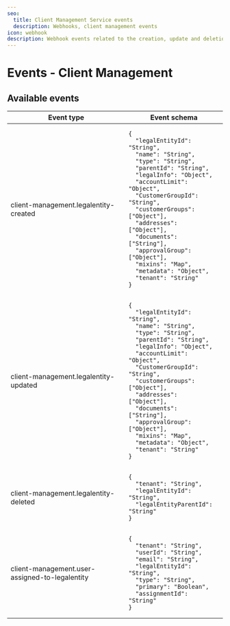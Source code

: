 ```yaml
---
seo:
  title: Client Management Service events
  description: Webhooks, client management events
icon: webhook
description: Webhook events related to the creation, update and deletion of legal entity and assigning user to legal entity.
---
```


# Events - Client Management

## Available events

<table><thead><tr><th>Event type</th><th>Event schema</th></tr></thead><tbody><tr><td>client-management.legalentity-created</td><td><pre class="language-json"><code class="lang-json">{
  "legalEntityId": "String",
  "name": "String",
  "type": "String",
  "parentId": "String",
  "legalInfo": "Object",
  "accountLimit": "Object",
  "CustomerGroupId": "String",
  "customerGroups": ["Object"],
  "addresses": ["Object"],
  "documents": ["String"],
  "approvalGroup": ["Object"],
  "mixins": "Map",
  "metadata": "Object",
  "tenant": "String"
}
</code></pre></td></tr><tr><td>client-management.legalentity-updated</td><td><pre class="language-json"><code class="lang-json">{
  "legalEntityId": "String",
  "name": "String",
  "type": "String",
  "parentId": "String",
  "legalInfo": "Object",
  "accountLimit": "Object",
  "CustomerGroupId": "String",
  "customerGroups": ["Object"],
  "addresses": ["Object"],
  "documents": ["String"],
  "approvalGroup": ["Object"],
  "mixins": "Map",
  "metadata": "Object",
  "tenant": "String"
}
</code></pre></td></tr><tr><td>client-management.legalentity-deleted</td><td><pre class="language-json"><code class="lang-json">{
  "tenant": "String",
  "legalEntityId": "String",
  "legalEntityParentId": "String"
}
</code></pre></td></tr><tr><td>client-management.user-assigned-to-legalentity</td><td><pre class="language-json"><code class="lang-json">{
  "tenant": "String",
  "userId": "String",
  "email": "String",
  "legalEntityId": "String",
  "type": "String",
  "primary": "Boolean",
  "assignmentId": "String"
}
</code></pre></td></tr></tbody></table>
